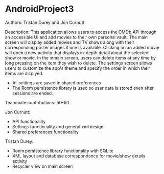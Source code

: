 # AndroidProject3

Authors: Tristan Durey and Jon Curnutt

Description: This application allows users to access the OMDb API through an accessible UI and add movies to their own personal vault. The main screen will display added movies and TV shows along with their corresponding poster images if one is available. Clicking on an added movie will open a new activity that displays in-depth detail about the selected show or movie. In the mmain screen, users can delete items at any time by long pressing on the item they wish to delete. The settings screen allows users to customize the app's theme and specify the order in which their items are displyed. 

- All settings are saved in shared preferences
- The Room persistence library is used so user data is stored even after sessions are ended.

Teammate contributions: 50-50

Jon Curnutt: 
- API functionality 
- Settings functionality and general xml design
- Shared preferences functionality

Tristan Durey:
- Room persistence library functionality with SQLite
- XML layout and database correspondence for movie/show details activity
- Recycler view on main screen
